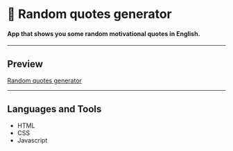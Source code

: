 # 💪 Random quotes generator
#### App that shows you some random motivational quotes in English. 

___

## Preview
[Random quotes generator](https://galiiaaau.github.io/random-quotes-generator/)
___

## Languages and Tools
* HTML
* CSS
* Javascript
